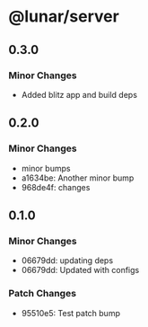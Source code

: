 # @lunar/server

## 0.3.0

### Minor Changes

-   Added blitz app and build deps

## 0.2.0

### Minor Changes

-   minor bumps
-   a1634be: Another minor bump
-   968de4f: changes

## 0.1.0

### Minor Changes

-   06679dd: updating deps
-   06679dd: Updated with configs

### Patch Changes

-   95510e5: Test patch bump
